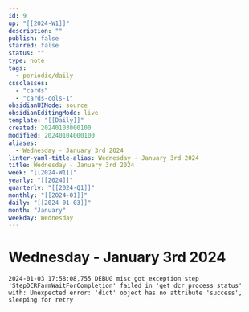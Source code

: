 ```yaml
---
id: 9
up: "[[2024-W1]]"
description: ""
publish: false
starred: false
status: ""
type: note
tags:
  - periodic/daily
cssclasses:
  - "cards"
  - "cards-cols-1"
obsidianUIMode: source
obsidianEditingMode: live
template: "[[Daily]]"
created: 20240103000100
modified: 20240104000100
aliases:
  - Wednesday - January 3rd 2024
linter-yaml-title-alias: Wednesday - January 3rd 2024
title: Wednesday - January 3rd 2024
week: "[[2024-W1]]"
yearly: "[[2024]]"
quarterly: "[[2024-Q1]]"
monthly: "[[2024-01]]"
daily: "[[2024-01-03]]"
month: "January"
weekday: Wednesday
---
```


# Wednesday - January 3rd 2024


```
2024-01-03 17:58:08,755 DEBUG misc got exception step 'StepDCRFarmWaitForCompletion' failed in 'get_dcr_process_status' with: Unexpected error: 'dict' object has no attribute 'success', sleeping for retry
```
